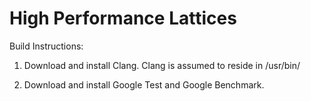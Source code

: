 # High Performance Lattices
Build Instructions:
1. Download and install Clang. Clang is assumed to reside in /usr/bin/

2. Download and install Google Test and Google Benchmark.
